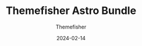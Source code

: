 ---
title: Themefisher Astro Bundle
image: "/bundles/themefisher-astro-bundle.png"
author: Themefisher
author_link: "https://themefisher.com/"
description: ""
date: 2024-02-14
price: $99
regular_price: $199
purchase_link: "https://themefisher.com/bundles/astro-bundle/"
features:
- "7+ Themes"
- "Premium Support"
- "Unlimited Projects"
- "Upcoming Themes"
---